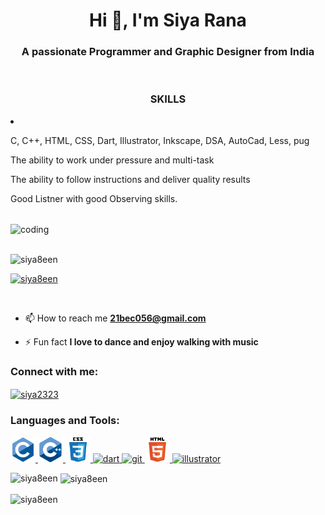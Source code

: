 <h1 align="center">Hi 👋, I'm Siya Rana</h1>
<h3 align="center">A passionate Programmer and Graphic Designer from India</h3>
<br>
<h3 align="center">SKILLS</h3>
<li>

C, C++, HTML, CSS, Dart, Illustrator, Inkscape, DSA, AutoCad, Less, pug
  

The ability to work under pressure and multi-task



The ability to follow instructions and deliver quality
results

Good Listner with good Observing skills.

</li>
<br>
<img align="center" alt="coding" width="400" src="https://cdn.dribbble.com/users/4055494/screenshots/15215756/media/d2b66c4ca0192aa26d103448b3d1518b.gif">
<br>
<br>
<p align="left"> <img src="https://komarev.com/ghpvc/?username=siya8een&label=Profile%20views&color=0e75b6&style=flat" alt="siya8een" /> </p>

<p align="left"> <a href="https://github.com/ryo-ma/github-profile-trophy"><img src="https://github-profile-trophy.vercel.app/?username=siya8een" alt="siya8een" /></a> </p>

<p align="left"> <a href="https://twitter.com/" target="blank"><img src="https://img.shields.io/twitter/follow/?logo=twitter&style=for-the-badge" alt="" /></a> </p>

- 📫 How to reach me **21bec056@gmail.com**

- ⚡ Fun fact **I love to dance and enjoy walking with music**

<h3 align="left">Connect with me:</h3>
<p align="left">
<a href="https://www.leetcode.com/siya2323" target="blank"><img align="center" src="https://raw.githubusercontent.com/rahuldkjain/github-profile-readme-generator/master/src/images/icons/Social/leet-code.svg" alt="siya2323" height="30" width="40" /></a>
</p>

<h3 align="left">Languages and Tools:</h3>
<p align="left"> <a href="https://www.cprogramming.com/" target="_blank" rel="noreferrer"> <img src="https://raw.githubusercontent.com/devicons/devicon/master/icons/c/c-original.svg" alt="c" width="40" height="40"/> </a> <a href="https://www.w3schools.com/cpp/" target="_blank" rel="noreferrer"> <img src="https://raw.githubusercontent.com/devicons/devicon/master/icons/cplusplus/cplusplus-original.svg" alt="cplusplus" width="40" height="40"/> </a> <a href="https://www.w3schools.com/css/" target="_blank" rel="noreferrer"> <img src="https://raw.githubusercontent.com/devicons/devicon/master/icons/css3/css3-original-wordmark.svg" alt="css3" width="40" height="40"/> </a> <a href="https://dart.dev" target="_blank" rel="noreferrer"> <img src="https://www.vectorlogo.zone/logos/dartlang/dartlang-icon.svg" alt="dart" width="40" height="40"/> </a> <a href="https://git-scm.com/" target="_blank" rel="noreferrer"> <img src="https://www.vectorlogo.zone/logos/git-scm/git-scm-icon.svg" alt="git" width="40" height="40"/> </a> <a href="https://www.w3.org/html/" target="_blank" rel="noreferrer"> <img src="https://raw.githubusercontent.com/devicons/devicon/master/icons/html5/html5-original-wordmark.svg" alt="html5" width="40" height="40"/> </a> <a href="https://www.adobe.com/in/products/illustrator.html" target="_blank" rel="noreferrer"> <img src="https://www.vectorlogo.zone/logos/adobe_illustrator/adobe_illustrator-icon.svg" alt="illustrator" width="40" height="40"/> </a> </p>

<p><img align="left" src="https://github-readme-stats.vercel.app/api/top-langs?username=siya8een&show_icons=true&locale=en&layout=compact" alt="siya8een" /></p>

<p>&nbsp;<img align="center" src="https://github-readme-stats.vercel.app/api?username=siya8een&show_icons=true&locale=en" alt="siya8een" /></p>

<p><img align="center" src="https://github-readme-streak-stats.herokuapp.com/?user=siya8een&" alt="siya8een" /></p>

